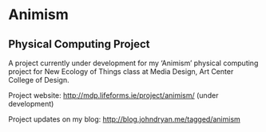 # Animism
## Physical Computing Project

A project currently under development for my ‘Animism’ physical computing project for New Ecology of Things class at Media Design, Art Center College of Design.

Project website: http://mdp.lifeforms.ie/project/animism/ (under development)

Project updates on my blog: http://blog.johndryan.me/tagged/animism
